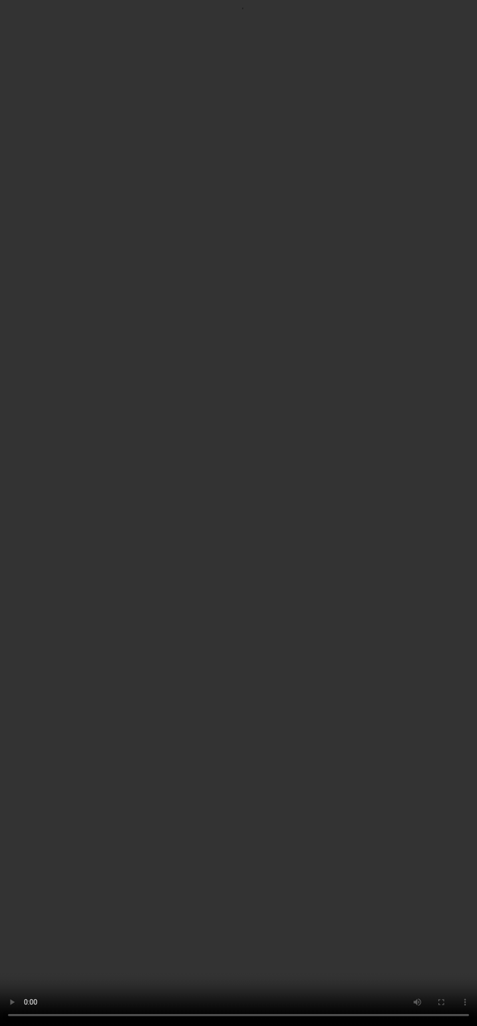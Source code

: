 # Rubric 8: Truthfulness

<video src="${PRIVATE_TRUTHFULNESS_VIDEO}" frameborder="0" allowfullscreen style="position: absolute; top: 0; left: 0; width: 100%; height: 100%; border: none; object-fit: cover;" controls="" controlslist="nodownload nofullscreen" style="width: 100%" />

### **Intent of Truthfulness:**

* The goal of truthfulness is to ensure that all factual claims made in the response are accurate and supported by reliable, reputable sources.
* Fact-checking is essential to guarantee the integrity of the response, especially when it includes information that the user might rely on.
* If the tool output is provided it should be used as one of the sources of truth when assessing the truthfulness of the final response.
* Check the model for hallucinations.

### **How should you approach this rubric?**

1. The focus of this rubric are the **factual claims in the response**.
2. Identify the Primary and secondary claims in the response first
   * ***Primary Claims** - Claims about the intents mentioned in the user's prompt.*
   * ***Secondary Claims** - Claims unrelated to intents mentioned in the user’s prompt.*
3. The source of truth will always be the grounding information.
4. If and only if the grounding information is absent from the task, try to look for any links that are mentioned in the response itself.
5. If there are no links mentioned in the response as well, take 15 minutes to google search and verify the claims and mark accordingly.

#### **Rating criteria**

| Category           | Criteria                                                                                                                                                                                                                                              |
| ------------------ | ----------------------------------------------------------------------------------------------------------------------------------------------------------------------------------------------------------------------------------------------------- |
| **No issues**      | All claims are grounded and supported by usable information.                                                                                                                                                                                          |
| **Minor Issues**   | Primary claims (necessary for addressing the prompt) are accurate and supported by usable information, but at least one secondary claim is inaccurate or not supported by usable information.                                                         |
| **Major Issues**   | The code or the code output are incorrect and therefore the final response is inaccurate. The code in the response or the code output are correct but the final response is hallucinated\*\*;\*\*  If claims are not supported by usable information. |
| **Cannot Assess**  | Cannot determine validity of all the claims made in the response. Select this option if properly researching the claims in the response would take more than 15 minutes. Mark this is Response is a Punt.                                             |
| **Not Applicable** | The response does not have any explicit or implicit factual claims.                                                                                                                                                                                   |

#### **💡 What to do to check the correct information for variable metrics?**

:::info
For information that should come from a tool output, meaning one of the tool APIs is specialised for the user query, we should consider the tool output as the only source of truth. The model without the use of extensions tools does not have access to real time data. Meaning, when the model presents a list of hotels with prices, or a list of flights, and the tool output does not show this information, we can consider this to be unsupported information and thus major issues.
:::



#### 💡 **What are Hallucinations?**&#x20;

Hallucinations in an AI model refer to instances where the model generates information that is incorrect, nonsensical, or fabricated but presented as factual or coherent. However, the model may generate data that is not backed up by evidence in creative tasks (e.g. story writing), and is not considered as a hallucination in such cases.